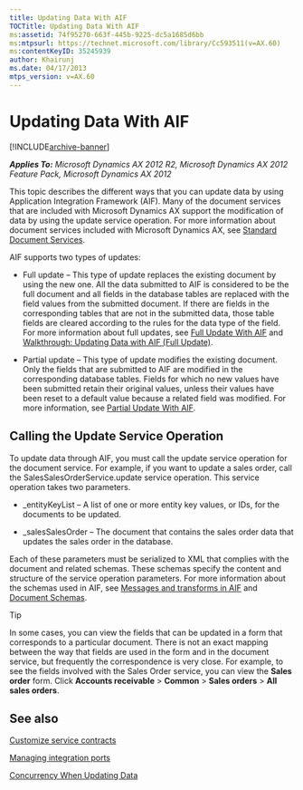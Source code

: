 ```yaml
---
title: Updating Data With AIF
TOCTitle: Updating Data With AIF
ms:assetid: 74f95270-663f-445b-9225-dc5a1685d6bb
ms:mtpsurl: https://technet.microsoft.com/library/Cc593511(v=AX.60)
ms:contentKeyID: 35245939
author: Khairunj
ms.date: 04/17/2013
mtps_version: v=AX.60
---
```


# Updating Data With AIF 


[!INCLUDE[archive-banner](includes/archive-banner.md)]


_**Applies To:** Microsoft Dynamics AX 2012 R2, Microsoft Dynamics AX 2012 Feature Pack, Microsoft Dynamics AX 2012_

This topic describes the different ways that you can update data by using Application Integration Framework (AIF). Many of the document services that are included with Microsoft Dynamics AX support the modification of data by using the update service operation. For more information about document services included with Microsoft Dynamics AX, see [Standard Document Services](standard-document-services.md).

AIF supports two types of updates:

  - Full update – This type of update replaces the existing document by using the new one. All the data submitted to AIF is considered to be the full document and all fields in the database tables are replaced with the field values from the submitted document. If there are fields in the corresponding tables that are not in the submitted data, those table fields are cleared according to the rules for the data type of the field. For more information about full updates, see [Full Update With AIF](full-update-with-aif.md) and [Walkthrough: Updating Data with AIF (Full Update)](walkthrough-updating-data-with-aif-full-update.md).

  - Partial update – This type of update modifies the existing document. Only the fields that are submitted to AIF are modified in the corresponding database tables. Fields for which no new values have been submitted retain their original values, unless their values have been reset to a default value because a related field was modified. For more information, see [Partial Update With AIF](partial-update-with-aif.md).

## Calling the Update Service Operation

To update data through AIF, you must call the update service operation for the document service. For example, if you want to update a sales order, call the SalesSalesOrderService.update service operation. This service operation takes two parameters.

  - \_entityKeyList – A list of one or more entity key values, or IDs, for the documents to be updated.

  - \_salesSalesOrder – The document that contains the sales order data that updates the sales order in the database.

Each of these parameters must be serialized to XML that complies with the document and related schemas. These schemas specify the content and structure of the service operation parameters. For more information about the schemas used in AIF, see [Messages and transforms in AIF](messages-and-transforms-in-aif.md) and [Document Schemas](document-schemas.md).


> [!TIP]
> <P>In some cases, you can view the fields that can be updated in a form that corresponds to a particular document. There is not an exact mapping between the way that fields are used in the form and in the document service, but frequently the correspondence is very close. For example, to see the fields involved with the Sales Order service, you can view the <STRONG>Sales order</STRONG> form. Click <STRONG>Accounts receivable</STRONG> &gt; <STRONG>Common</STRONG> &gt; <STRONG>Sales orders</STRONG> &gt; <STRONG>All sales orders</STRONG>.</P>



## See also

[Customize service contracts](customize-service-contracts.md)

[Managing integration ports](managing-integration-ports.md)

[Concurrency When Updating Data](concurrency-when-updating-data.md)

